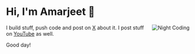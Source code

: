 
# Hi, I'm Amarjeet 👋

<img alt="Night Coding" src="https://user-images.githubusercontent.com/38986305/122662088-fc74ea00-d1ad-11eb-9aa8-f920e2e271d1.gif" align="right"/>

I build stuff, push code and post on <a href="https://x.com/codepetence">X</a> about it. I post stuff on <a href="https://www.youtube.com/channel/UCq4ea0z1gAoSP6cKckvnmiQ">YouTube</a> as well.

Good day!
